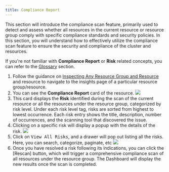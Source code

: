 ```yaml
---
title: Compliance Report
---
```


This section will introduce the compliance scan feature, primarily used to detect and assess whether all resources in the current resource or resource group comply with specific compliance standards and security policies. In this section, you will understand how to effectively utilize the compliance scan feature to ensure the security and compliance of the cluster and resources.

If you're not familiar with **Compliance Report** or **Risk** related concepts, you can refer to the [Glossary](../../2-concepts/3-glossary.md) section.

1. Follow the guidance on [Inspecting Any Resource Group and Resource](#inspecting-any-resource-group-and-resource) and resource to navigate to the insights page of a particular resource group/resource.
2. You can see the **Compliance Report** card of the resource.
   ![](/karpor/assets/insight/insight-home.png)
3. This card displays the **Risk** identified during the scan of the current resource or all the resources under the resource group, categorized by risk level. Under each risk level tag, risks are sorted from highest to lowest occurrence. Each risk entry shows the title, description, number of occurrences, and the scanning tool that discovered the issue.
4. Clicking on a specific risk will display a popup with the details of the risk.
   ![](/karpor/assets/insight/insight-single-issue.png)
5. Click on <kbd>View All Risks</kbd>, and a drawer will pop out listing all the risks. Here, you can search, categorize, paginate, etc
   ![](/karpor/assets/insight/insight-all-issues.png)
6. Once you have resolved a risk following its indications, you can click the [Rescan] button, which will trigger a comprehensive compliance scan of all resources under the resource group. The Dashboard will display the new results once the scan is completed.

